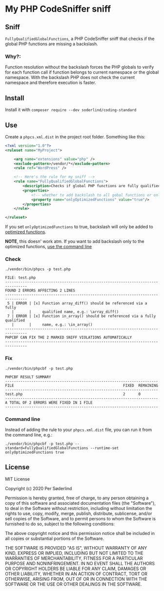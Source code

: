 # My PHP CodeSniffer sniff


## Sniff

`FullyQualifiedGlobalFunctions`, a PHP CodeSniffer sniff that checks if the global PHP functions are missing a backslash.

### Why?:

Function resolution without the backslash forces the PHP globals to verify for each function call if function belongs to current namespace or the global namespace. With the backslash PHP does not check the current namespace and therefore execution is faster.

## Install

Install it with `composer require --dev soderlind/coding-standard`

## Use

Create a `phpcs.xml.dist` in the project root folder. Something like this:

```xml
<?xml version="1.0"?>
<ruleset name="MyProject">

	<arg name="extensions" value="php" />
	<exclude-pattern>/vendor/*</exclude-pattern>
	<rule ref="WordPress" />

	<!-- Here's the rule for my sniff -->
	<rule name="FullyQualifiedGlobalFunctions">
		<description>Checks if global PHP functions are fully qualified.</description>
		<properties>
			<!-- whether to add backslash to all gobal functions or only optimized global funtions -->
			<property name="onlyOptimizedFunctions" value="true"/>
		</properties>
	</rule>

</ruleset>
```

If you set `onlyOptimizedFunctions` to true, backslash will only be added to [optimized functions](https://github.com/soderlind/coding-standard/blob/master/FullyQualifiedGlobalFunctions/Sniffs/FullyQualifiedGlobalFunctionsSniff.php#L21-L61).

**NOTE**, this doesn' work atm. If you want to add backslash only to the optimized functions, [use the command line](#command-line)

### Check
`./vendor/bin/phpcs -p test.php`

```
FILE: test.php
--------------------------------------------------------------------------------
FOUND 2 ERRORS AFFECTING 2 LINES
--------------------------------------------------------------------------------
 5 | ERROR | [x] Function array_diff() should be referenced via a fully
   |       |     qualified name, e.g.: \array_diff()
 7 | ERROR | [x] Function in_array() should be referenced via a fully qualified
   |       |     name, e.g.: \in_array()
--------------------------------------------------------------------------------
PHPCBF CAN FIX THE 2 MARKED SNIFF VIOLATIONS AUTOMATICALLY
--------------------------------------------------------------------------------
```

### Fix

`./vendor/bin/phpcbf -p test.php`

```
PHPCBF RESULT SUMMARY
----------------------------------------------------------------------
FILE                                                  FIXED  REMAINING
----------------------------------------------------------------------
test.php                                              2      0
----------------------------------------------------------------------
A TOTAL OF 2 ERRORS WERE FIXED IN 1 FILE
----------------------------------------------------------------------
```

### Command line

Instead of adding the rule to your `phpcs.xml.dist` file, you can run it from the command line, e.g.:

`./vendor/bin/phpcbf -p test.php --standard=FullyQualifiedGlobalFunctions --runtime-set onlyOptimizedFunctions true`

## License

MIT License

Copyright (c) 2020 Per Søderlind

Permission is hereby granted, free of charge, to any person obtaining a copy
of this software and associated documentation files (the "Software"), to deal
in the Software without restriction, including without limitation the rights
to use, copy, modify, merge, publish, distribute, sublicense, and/or sell
copies of the Software, and to permit persons to whom the Software is
furnished to do so, subject to the following conditions:

The above copyright notice and this permission notice shall be included in all
copies or substantial portions of the Software.

THE SOFTWARE IS PROVIDED "AS IS", WITHOUT WARRANTY OF ANY KIND, EXPRESS OR
IMPLIED, INCLUDING BUT NOT LIMITED TO THE WARRANTIES OF MERCHANTABILITY,
FITNESS FOR A PARTICULAR PURPOSE AND NONINFRINGEMENT. IN NO EVENT SHALL THE
AUTHORS OR COPYRIGHT HOLDERS BE LIABLE FOR ANY CLAIM, DAMAGES OR OTHER
LIABILITY, WHETHER IN AN ACTION OF CONTRACT, TORT OR OTHERWISE, ARISING FROM,
OUT OF OR IN CONNECTION WITH THE SOFTWARE OR THE USE OR OTHER DEALINGS IN THE
SOFTWARE.
